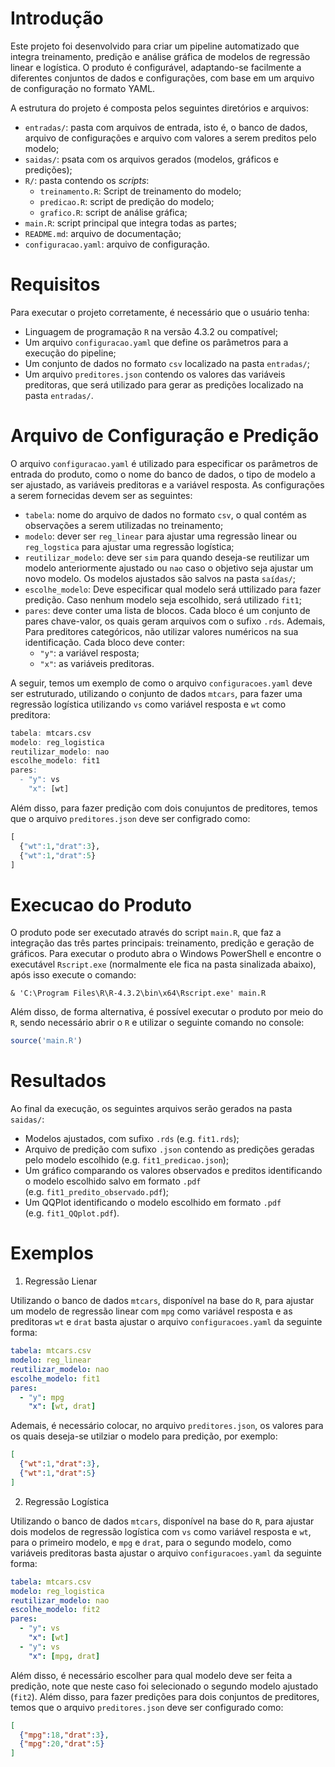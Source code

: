 
# Introdução

Este projeto foi desenvolvido para criar um pipeline automatizado que
integra treinamento, predição e análise gráfica de modelos de regressão
linear e logística. O produto é configurável, adaptando-se facilmente a
diferentes conjuntos de dados e configurações, com base em um arquivo de
configuração no formato YAML.

A estrutura do projeto é composta pelos seguintes diretórios e arquivos:

- `entradas/`: pasta com arquivos de entrada, isto é, o banco de dados,
  arquivo de configurações e arquivo com valores a serem preditos pelo
  modelo;
- `saidas/`: psata com os arquivos gerados (modelos, gráficos e
  predições);
- `R/`: pasta contendo os *scripts*:
  - `treinamento.R`: Script de treinamento do modelo;
  - `predicao.R`: script de predição do modelo;
  - `grafico.R`: script de análise gráfica;
- `main.R`: script principal que integra todas as partes;
- `README.md`: arquivo de documentação;
- `configuracao.yaml`: arquivo de configuração.

# Requisitos

Para executar o projeto corretamente, é necessário que o usuário tenha:

- Linguagem de programação `R` na versão $4.3.2$ ou compatível;
- Um arquivo `configuracao.yaml` que define os parâmetros para a
  execução do pipeline;
- Um conjunto de dados no formato `csv` localizado na pasta `entradas/`;
- Um arquivo `preditores.json` contendo os valores das variáveis
  preditoras, que será utilizado para gerar as predições localizado na
  pasta `entradas/`.

# Arquivo de Configuração e Predição

O arquivo `configuracao.yaml` é utilizado para especificar os parâmetros
de entrada do produto, como o nome do banco de dados, o tipo de modelo a
ser ajustado, as variáveis preditoras e a variável resposta. As
configurações a serem fornecidas devem ser as seguintes:

- `tabela`: nome do arquivo de dados no formato `csv`, o qual contém as
  observações a serem utilizadas no treinamento;
- `modelo`: dever ser `reg_linear` para ajustar uma regressão linear ou
  `reg_logstica` para ajustar uma regressão logística;
- `reutilizar_modelo`: deve ser `sim` para quando deseja-se reutilizar
  um modelo anteriormente ajustado ou `nao` caso o objetivo seja ajustar
  um novo modelo. Os modelos ajustados são salvos na pasta `saídas/`;
- `escolhe_modelo`: Deve especificar qual modelo será uttilizado para
  fazer predição. Caso nenhum modelo seja escolhido, será utilizado
  `fit1`;
- `pares`: deve conter uma lista de blocos. Cada bloco é um conjunto de
  pares chave-valor, os quais geram arquivos com o sufixo `.rds`.
  Ademais, Para preditores categóricos, não utilizar valores numéricos
  na sua identificação. Cada bloco deve conter:
  - `"y"`: a variável resposta;
  - `"x"`: as variáveis preditoras.

A seguir, temos um exemplo de como o arquivo `configuracoes.yaml` deve
ser estruturado, utilizando o conjunto de dados `mtcars`, para fazer uma
regressão logística utilizando `vs` como variável resposta e `wt` como
preditora:

``` r
tabela: mtcars.csv
modelo: reg_logistica
reutilizar_modelo: nao
escolhe_modelo: fit1
pares:
  - "y": vs
    "x": [wt]
```

Além disso, para fazer predição com dois conujuntos de preditores, temos
que o arquivo `preditores.json` deve ser configrado como:

``` r
[
  {"wt":1,"drat":3},
  {"wt":1,"drat":5}
]
```

# Execucao do Produto

O produto pode ser executado através do script `main.R`, que faz a
integração das três partes principais: treinamento, predição e geração
de gráficos. Para executar o produto abra o Windows PowerShell e
encontre o executável `Rscript.exe` (normalmente ele fica na pasta
sinalizada abaixo), após isso execute o comando:

    & 'C:\Program Files\R\R-4.3.2\bin\x64\Rscript.exe' main.R

Além disso, de forma alternativa, é possível executar o produto por meio
do `R`, sendo necessário abrir o `R` e utilizar o seguinte comando no
console:

``` r
source('main.R')
```

<!-- O script `main.R` realiza as seguintes etapas: -->
<!-- - Se `reutilizar_modelo for nao, ele ajusta o modelo especificado no arquivo configuracao.yaml, utilizando o arquivo de dados fornecido, e salva o modelo ajustado na pasta saidas; -->
<!-- - Executa o script predicao.R, que gera predições com base no modelo ajustado e nas variáveis preditoras fornecidas no arquivo preditores.json; -->
<!-- - Executa o script grafico.R, que gera um gráfico comparando os valores observados e preditos e salva esse gráfico na pasta saidas. -->

# Resultados

Ao final da execução, os seguintes arquivos serão gerados na pasta
`saidas/`:

- Modelos ajustados, com sufixo `.rds` (e.g. `fit1.rds`);
- Arquivo de predição com sufixo `.json` contendo as predições geradas
  pelo modelo escolhido (e.g. `fit1_predicao.json`);
- Um gráfico comparando os valores observados e preditos identificando o
  modelo escolhido salvo em formato `.pdf`
  (e.g. `fit1_predito_observado.pdf`);
- Um QQPlot identificando o modelo escolhido em formato `.pdf`
  (e.g. `fit1_QQplot.pdf`).

# Exemplos

1.  Regressão Lienar

Utilizando o banco de dados `mtcars`, disponível na base do `R`, para
ajustar um modelo de regressão linear com `mpg` como variável resposta e
as preditoras `wt` e `drat` basta ajustar o arquivo `configuracoes.yaml`
da seguinte forma:

``` yaml
tabela: mtcars.csv
modelo: reg_linear
reutilizar_modelo: nao
escolhe_modelo: fit1
pares:
  - "y": mpg
    "x": [wt, drat]
```

Ademais, é necessário colocar, no arquivo `preditores.json`, os valores
para os quais deseja-se utilziar o modelo para predição, por exemplo:

``` json
[
  {"wt":1,"drat":3},
  {"wt":1,"drat":5}
]
```

2.  Regressão Logística

Utilizando o banco de dados `mtcars`, disponível na base do `R`, para
ajustar dois modelos de regressão logística com `vs` como variável
resposta e `wt`, para o primeiro modelo, e `mpg` e `drat`, para o
segundo modelo, como variáveis preditoras basta ajustar o arquivo
`configuracoes.yaml` da seguinte forma:

``` yaml
tabela: mtcars.csv
modelo: reg_logistica
reutilizar_modelo: nao
escolhe_modelo: fit2
pares:
  - "y": vs
    "x": [wt]
  - "y": vs
    "x": [mpg, drat]
```

Além disso, é necessário escolher para qual modelo deve ser feita a
predição, note que neste caso foi selecionado o segundo modelo ajustado
(`fit2`). Além disso, para fazer predições para dois conjuntos de
preditores, temos que o arquivo `preditores.json` deve ser configurado
como:

``` json
[
  {"mpg":18,"drat":3},
  {"mpg":20,"drat":5}
]
```
